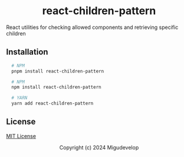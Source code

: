 <div align="center">

# react-children-pattern

</div>

React utilities for checking allowed components and retrieving specific children


## Installation

```sh
  # NPM
  pnpm install react-children-pattern

  # NPM
  npm install react-children-pattern

  # YARN
  yarn add react-children-pattern
```

## License

[MIT License](/LICENSE)

<div align="center">

Copyright (c) 2024 Migudevelop

</div>
